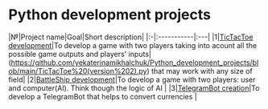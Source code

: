 # Python development projects



|№|Project name|Goal|Short description|
|:-|:-----------|:---|
|1|[TicTacToe development](https://github.com/yekaterinamikhalchuk/Python_development_projects/blob/main/TicTacToe.py)|To develop a game with two players taking into acount all the possible game outputs and players' inputs|(https://github.com/yekaterinamikhalchuk/Python_development_projects/blob/main/TicTacToe%20(version%202).py) that may work with any size of field</li></ul>|
|2|[BattleShip development](https://github.com/yekaterinamikhalchuk/python_development_projects/blob/main/BattleShip.py)|To develop a game with two players: user and computer(AI). Think though the logic of AI |
|3|[TelegramBot creation](https://github.com/yekaterinamikhalchuk/python_development_projects/tree/main/TelegramBot)|To develop a TelegramBot that helps to convert currencies |


